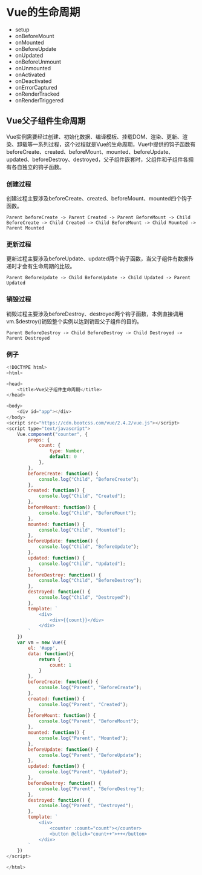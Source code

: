 # Vue的生命周期
* setup
* onBeforeMount
* onMounted
* onBeforeUpdate
* onUpdated
* onBeforeUnmount
* onUnmounted
* onActivated
* onDeactivated
* onErrorCaptured
* onRenderTracked
* onRenderTriggered


## Vue父子组件生命周期
Vue实例需要经过创建、初始化数据、编译模板、挂载DOM、渲染、更新、渲染、卸载等一系列过程，这个过程就是Vue的生命周期，Vue中提供的钩子函数有beforeCreate、created、beforeMount、mounted、beforeUpdate、updated、beforeDestroy、destroyed，父子组件嵌套时，父组件和子组件各拥有各自独立的钩子函数。

### 创建过程
创建过程主要涉及beforeCreate、created、beforeMount、mounted四个钩子函数。
```
Parent beforeCreate -> Parent Created -> Parent BeforeMount -> Child BeforeCreate -> Child Created -> Child BeforeMount -> Child Mounted -> Parent Mounted
```
### 更新过程
更新过程主要涉及beforeUpdate、updated两个钩子函数，当父子组件有数据传递时才会有生命周期的比较。
```
Parent BeforeUpdate -> Child BeforeUpdate -> Child Updated -> Parent Updated
```
### 销毁过程
销毁过程主要涉及beforeDestroy、destroyed两个钩子函数，本例直接调用vm.$destroy()销毁整个实例以达到销毁父子组件的目的。
```
Parent BeforeDestroy -> Child BeforeDestroy -> Child Destroyed -> Parent Destroyed
```
### 例子
```js
<!DOCTYPE html>
<html>

<head>
    <title>Vue父子组件生命周期</title>
</head>

<body>
    <div id="app"></div>
</body>
<script src="https://cdn.bootcss.com/vue/2.4.2/vue.js"></script>
<script type="text/javascript">
    Vue.component("counter", {
        props: {
            count: { 
                type: Number,
                default: 0
            },
        },
        beforeCreate: function() {
            console.log("Child", "BeforeCreate");
        },
        created: function() {
            console.log("Child", "Created");
        },
        beforeMount: function() {
            console.log("Child", "BeforeMount");
        },
        mounted: function() {
            console.log("Child", "Mounted");
        },
        beforeUpdate: function() {
            console.log("Child", "BeforeUpdate");
        },
        updated: function() {
            console.log("Child", "Updated");
        },
        beforeDestroy: function() {
            console.log("Child", "BeforeDestroy");
        },
        destroyed: function() {
            console.log("Child", "Destroyed");
        },
        template: `
            <div>
                <div>{{count}}</div>
            </div>
        `
    })
    var vm = new Vue({
        el: '#app',
        data: function(){
            return {
                count: 1
            }
        },
        beforeCreate: function() {
            console.log("Parent", "BeforeCreate");
        },
        created: function() {
            console.log("Parent", "Created");
        },
        beforeMount: function() {
            console.log("Parent", "BeforeMount");
        },
        mounted: function() {
            console.log("Parent", "Mounted");
        },
        beforeUpdate: function() {
            console.log("Parent", "BeforeUpdate");
        },
        updated: function() {
            console.log("Parent", "Updated");
        },
        beforeDestroy: function() {
            console.log("Parent", "BeforeDestroy");
        },
        destroyed: function() {
            console.log("Parent", "Destroyed");
        },
        template: `
            <div>
                <counter :count="count"></counter> 
                <button @click="count++">++</button>
            </div>
        `
    })
</script>

</html>

```